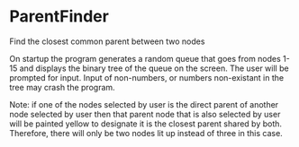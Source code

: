 # ParentFinder
Find the closest common parent between two nodes

On startup the program generates a random queue that goes from nodes 1-15 and displays 
the binary tree of the queue on the screen. The user will be prompted for input. 
Input of non-numbers, or numbers non-existant in the tree may crash the program. 

Note: if one of the nodes selected by user is the direct parent of another node selected by user then 
that parent node that is also selected by user will be painted yellow to designate it is the closest parent
shared by both. Therefore, there will only be two nodes lit up instead of three in this case. 

